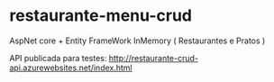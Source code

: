 # restaurante-menu-crud
AspNet core + Entity FrameWork InMemory ( Restaurantes e Pratos )

API publicada para testes: http://restaurante-crud-api.azurewebsites.net/index.html

